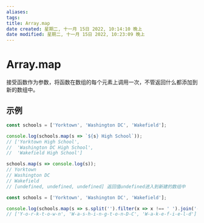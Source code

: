 ```yaml
---
aliases: 
tags: 
title: Array.map
date created: 星期二, 十一月 15日 2022, 10:14:10 晚上
date modified: 星期二, 十一月 15日 2022, 10:23:09 晚上
---
```


# Array.map

接受函数作为参数，将函数在数组的每个元素上调用一次，不管返回什么都添加到新的数组中。

## 示例

```javascript
const schools = ['Yorktown', 'Washington DC', 'Wakefield'];

console.log(schools.map(s => `${s} High School`));
// ['Yorktown High School', 
//  'Washington DC High School',
//  'Wakefield High School']

schools.map(s => console.log(s));
// Yorktown
// Washington DC
// Wakefield
// [undefined, undefined, undefined] 返回值undefined进入到新建的数组中
```

```javascript
const schools = ['Yorktown', 'Washington DC', 'Wakefield'];

console.log(schools.map(s => s.split('').filter(x => x !== ' ').join('-')));
// ['Y-o-r-k-t-o-w-n', 'W-a-s-h-i-n-g-t-o-n-D-C', 'W-a-k-e-f-i-e-l-d']
```
